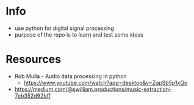 # Info
- use python for digital signal processing
- purpose of the repo is to learn and test some ideas

# Resources
- Rob Mulla - Audio data processing in python
  - https://www.youtube.com/watch?app=desktop&v=ZqpSb5p1xQo
- https://medium.com/@swilliam.productions/music-extraction-7eb352d92bff
